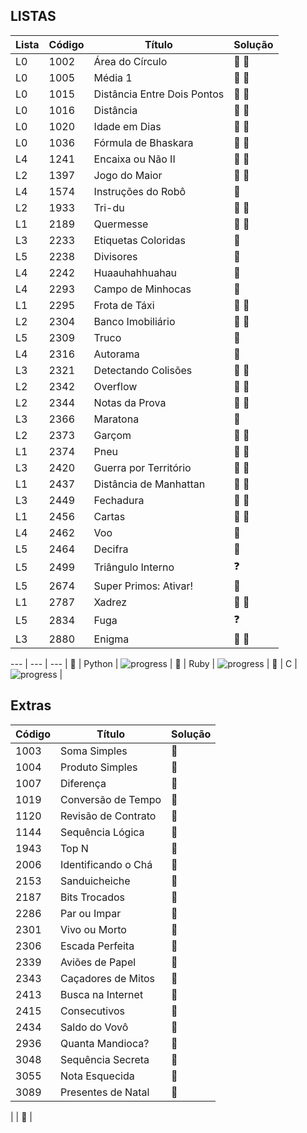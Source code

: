 
## LISTAS  

**Lista** | **Código** | **Título** | **Solução** |
--- | --- | --- | --- |
L0 | 1002 | Área do Círculo | :snake: :gem:|
L0 | 1005 | Média 1 | :snake: :gem:|
L0 | 1015 | Distância Entre Dois Pontos | :snake: :gem: |
L0 | 1016 | Distância | :snake: :gem: |
L0 | 1020 | Idade em Dias | :snake: :gem: |
L0 | 1036 | Fórmula de Bhaskara | :snake: :gem: |
L4 | 1241 | Encaixa ou Não II | :snake: :gem:|
L2 | 1397 | Jogo do Maior | :snake: :gem:|
L4 | 1574 | Instruções do Robô | :snake: |
L2 | 1933 | Tri-du | :snake: :gem:|
L1 | 2189 | Quermesse | :snake: :gem:|
L3 | 2233 | Etiquetas Coloridas | :snake: |
L5 | 2238 | Divisores | :snake: |
L4 | 2242 | Huaauhahhuahau | :snake: |
L4 | 2293 | Campo de Minhocas | :snake: |
L1 | 2295 | Frota de Táxi | :snake: :gem:|
L2 | 2304 | Banco Imobiliário | :snake: :gem:|
L5 | 2309 | Truco | :snake: |
L4 | 2316 | Autorama | :snake: |
L3 | 2321 | Detectando Colisões | :snake: :gem:|
L2 | 2342 | Overflow | :snake: :gem:|
L2 | 2344 | Notas da Prova | :snake: :gem:|
L3 | 2366 | Maratona | :snake:|
L2 | 2373 | Garçom | :snake: :gem:|
L1 | 2374 | Pneu | :snake: :gem:|
L3 | 2420 | Guerra por Território | :snake: :gem:|
L1 | 2437 | Distância de Manhattan | :snake: :gem:|
L3 | 2449 | Fechadura | :snake: :gem:|
L1 | 2456 | Cartas | :snake: :gem:|
L4 | 2462 | Voo | :snake: |
L5 | 2464 | Decifra | :snake: |
L5 | 2499 | Triângulo Interno | :question: |
L5 | 2674 | Super Primos: Ativar! | :snake: |
L1 | 2787 | Xadrez | :snake: :gem:|
L5 | 2834 | Fuga | :question: |
L3 | 2880 | Enigma | :snake: :gem:|

--- | --- | --- |
:snake: | Python | ![progress](https://progress-bar.dev/33/?scale=36&width=200&suffix=/36) |
:gem: | Ruby | ![progress](https://progress-bar.dev/22/?scale=36&width=200&suffix=/36) |
:croissant: | C | ![progress](https://progress-bar.dev/0/?scale=36&width=200&suffix=/36) |

## Extras

**Código** | **Título** | **Solução** |
--- | --- | --- |
1003 | Soma Simples | :snake: |
1004 | Produto Simples | :snake: |
1007 | Diferença | :snake: |
1019 | Conversão de Tempo | :snake: |
1120 | Revisão de Contrato | :snake: |
1144 | Sequência Lógica | :snake: |
1943 | Top N | :snake: |
2006 | Identificando o Chá | :snake: |
2153 | Sanduicheiche | :snake: |
2187 | Bits Trocados | :snake: |
2286 | Par ou Impar | :snake: |
2301 | Vivo ou Morto | :snake: |
2306 | Escada Perfeita | :snake: |
2339 | Aviões de Papel | :snake: |
2343 | Caçadores de Mitos | :snake: |
2413 | Busca na Internet | :snake: |
2415 | Consecutivos | :snake: |
2434 | Saldo do Vovô | :snake: |
2936 | Quanta Mandioca? | :snake: |
3048 | Sequência Secreta | :snake: |
3055 | Nota Esquecida | :snake: |
3089 | Presentes de Natal | :snake: |


 |  | :snake: |

